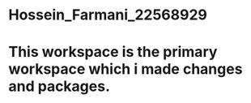 # Hossein_Farmani_22568929
# This workspace is the primary workspace which i made changes and packages.
